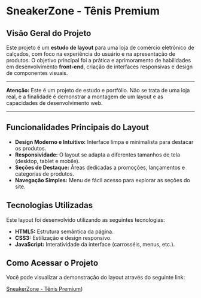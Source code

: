 # SneakerZone - Tênis Premium

## Visão Geral do Projeto

Este projeto é um **estudo de layout** para uma loja de comércio eletrônico de calçados, com foco na experiência do usuário e na apresentação de produtos. O objetivo principal foi a prática e aprimoramento de habilidades em desenvolvimento **front-end**, criação de interfaces responsivas e design de componentes visuais.

-----

**Atenção:** Este é um projeto de estudo e portfólio. Não se trata de uma loja real, e a finalidade é demonstrar a montagem de um layout e as capacidades de desenvolvimento web.

-----

## Funcionalidades Principais do Layout

  * **Design Moderno e Intuitivo:** Interface limpa e minimalista para destacar os produtos.
  * **Responsividade:** O layout se adapta a diferentes tamanhos de tela (desktop, tablet e mobile).
  * **Seções de Destaque:** Áreas dedicadas a promoções, lançamentos e categorias de produtos.
  * **Navegação Simples:** Menu de fácil acesso para explorar as seções do site.

## Tecnologias Utilizadas

Este layout foi desenvolvido utilizando as seguintes tecnologias:

  * **HTML5:** Estrutura semântica da página.
  * **CSS3:** Estilização e design responsivo.
  * **JavaScript:** Interatividade da interface (carrosséis, menus, etc.).

## Como Acessar o Projeto

Você pode visualizar a demonstração do layout através do seguinte link:

[SneakerZone - Tênis Premium](https://piratazang.github.io/Shoes/))

